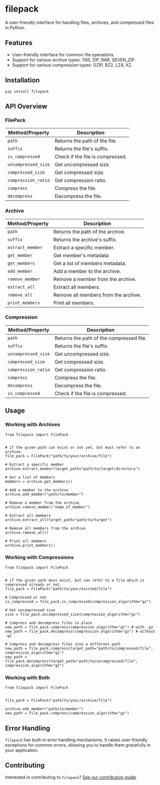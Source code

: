 # filepack

A user-friendly interface for handling files, archives, and compressed files in Python.

## Features

- User-friendly interface for common file operations.
- Support for various archive types: TAR, ZIP, RAR, SEVEN_ZIP.
- Support for various compression types: GZIP, BZ2, LZ4, XZ.

## Installation
```
pip install filepack
```

## API Overview


### FilePack

| Method/Property       | Description                                     |
|-----------------------|-------------------------------------------------|
| `path`                | Returns the path of the file.                   |
| `suffix`              | Returns the file's suffix.                      |
| `is_compressed`       | Check if the file is compressed.                |
| `uncompressed_size`   | Get uncompressed size.                          |
| `compressed_size`     | Get compressed size.                            |
| `compression_ratio`   | Get compression ratio.                          |
| `compress`            | Compress the file.                              |
| `decompress`          | Decompress the file.                            |

### Archive

| Method/Property       | Description                                     |
|-----------------------|-------------------------------------------------|
| `path`                | Returns the path of the archive.                |
| `suffix`              | Returns the archive's suffix.                   |
| `extract_member`      | Extract a specific member.                      |
| `get_member`          | Get member's metadata                           |
| `get_members`         | Get a list of members metadata.                 |
| `add_member`          | Add a member to the archive.                    |
| `remove_member`       | Remove a member from the archive.               |
| `extract_all`         | Extract all members.                            |
| `remove_all`          | Remove all members from the archive.            |
| `print_members`       | Print all members.                              |

### Compression

| Method/Property       | Description                                     |
|-----------------------|-------------------------------------------------|
| `path`                | Returns the path of the compressed file.        |
| `suffix`              | Returns the file's suffix.                      |
| `uncompressed_size`   | Get uncompressed size.                          |
| `compressed_size`     | Get compressed size.                            |
| `compression_ratio`   | Get compression ratio.                          |
| `compress`            | Compress the file.                              |
| `decompress`          | Decompress the file.                            |
| `is_compressed`       | Check if the file is compressed.                |

## Usage

### Working with Archives

```
from filepack import FilePack


# if the given path can exist or not yet, but must refer to an archive.
file_pack = FilePack("path/to/your/archive/file")

# Extract a specific member
archive.extract_member(target_path="path/to/target/directory")

# Get a list of members
members = archive.get_members()

# Add a member to the archive
archive.add_member("path/to/member")

# Remove a member from the archive
archive.remove_member("name_of_member")

# Extract all members
archive.extract_all(target_path="path/to/target")

# Remove all members from the archive
archive.remove_all()

# Print all members
archive.print_members()
```
### Working with Compressions
```
from filepack import FilePack


# if the given path must exist, but can refer to a file which is compressed already or not.
file_pack = FilePack("path/to/your/existed/file")

# Compressed or not
is_compressed = file_pack.is_compressed(compression_algorithm="gz")

# Get uncompressed size
size = file_pack.uncompressed_size(compression_algorithm="gz")

# Compress and decompress files in place
new_path = file_pack.compress(compression_algorithm="gz") # with .gz
new_path = file_pack.decompress(compression_algorithm="gz") # without .gz

# Compress and decompress files into a different path
new_path = file_pack.compress(target_path="path/to/compressed/file", compression_algorithm="gz")
new_path = file_pack.decompress(target_path="path/to/uncompressed/file", compression_algorithm="gz")
```
### Working with Both
```
from filepack import FilePack


file_pack = FilePack("path/to/your/archive/file")

archive.add_member("path/to/member")
new_path = file_pack.compress(compression_algorithm="gz")
```

## Error Handling

`filepack` has built-in error handling mechanisms. It raises user-friendly exceptions for common errors, allowing you to handle them gracefully in your application.

## Contributing

Interested in contributing to `filepack`? [See our contribution guide](CONTRIBUTING.md).

